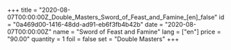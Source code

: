 +++
title = "2020-08-07T00:00:00Z_Double_Masters_Sword_of_Feast_and_Famine_[en]_false"
id = "0a469d00-1416-48dd-ad91-eb6f3fb4b42b"
date = "2020-08-07T00:00:00Z"
name = "Sword of Feast and Famine"
lang = ["en"]
price = "90.00"
quantity = 1
foil = false
set = "Double Masters"
+++
